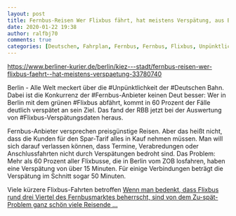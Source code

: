 ```yaml
---
layout: post
title: Fernbus-Reisen Wer Flixbus fährt, hat meistens Verspätung, aus Berliner Kurier
date: 2020-01-22 19:38
author: ralfbj70
comments: true
categories: [Deutschen, Fahrplan, Fernbus, Fernbus, Flixbus, Unpünktlichkeit]
---
```

https://www.berliner-kurier.de/berlin/kiez---stadt/fernbus-reisen-wer-flixbus-faehrt--hat-meistens-verspaetung-33780740

Berlin - Alle Welt meckert über die #Unpünktlichkeit der #Deutschen Bahn. Dabei ist die Konkurrenz der #Fernbus-Anbieter keinen Deut besser: Wer in Berlin mit dem grünen #Flixbus abfährt, kommt in 60 Prozent der Fälle deutlich verspätet an sein Ziel. Das fand der RBB jetzt bei der Auswertung von #Flixbus-Verspätungsdaten heraus.

Fernbus-Anbieter versprechen preisgünstige Reisen. Aber das heißt nicht, dass die Kunden für den Spar-Tarif alles in Kauf nehmen müssen. Man will sich darauf verlassen können, dass Termine, Verabredungen oder Anschlussfahrten nicht durch Verspätungen bedroht sind. Das Problem: Mehr als 60 Prozent aller Flixbusse, die in Berlin vom ZOB losfahren, haben eine Verspätung von über 15 Minuten. Für einige Verbindungen beträgt die Verspätung im Schnitt sogar 50 Minuten.

Viele kürzere Flixbus-Fahrten betroffen
<a href="https://www.berliner-kurier.de/berlin/kiez---stadt/fernbus-reisen-wer-flixbus-faehrt--hat-meistens-verspaetung-33780740">Wenn man bedenkt, dass Flixbus rund drei Viertel des Fernbusmarktes beherrscht, sind von dem Zu-spät-Problem ganz schön viele Reisende ...</a>
